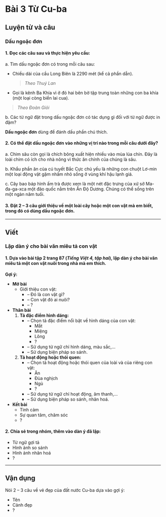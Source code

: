 # Bài 3 Từ Cu-ba

## Luyện từ và câu

### Dấu ngoặc đơn

#### 1.  Đọc các câu sau và thực hiện yêu cầu:

a. Tìm dấu ngoặc đơn có trong mỗi câu sau:

*   Chiều dài của cầu Long Biên là 2290 mét (kể cả phần dẫn).
    > *Theo Thuý Lan*
*   Gọi là kênh Ba Khía vì ở đó hai bên bờ tập trung toàn những con ba khía (một loại còng biển lai cua).
   >  *Theo Đoàn Giỏi*

b. Các từ ngữ đặt trong dấu ngoặc đơn có tác dụng gì đối với từ ngữ được in đậm?

**Dấu ngoặc đơn** dùng để đánh dấu phần chú thích.

#### 2.  Có thể đặt dấu ngoặc đơn vào những vị trí nào trong mỗi câu dưới đây?
a. Chim sâu còn gọi là chích bông xuất hiện nhiều vào mùa lúa chín. Đây là loài chim có ích cho nhà nông vì thức ăn chính của chúng là sâu.

b. Khẩu phần ăn của cú tuyết Bắc Cực chủ yếu là những con chuột Lơ-min một loại động vật gặm nhấm nhỏ sống ở vùng khí hậu lạnh giá.

c. Cây bao báp hình ấm trà được xem là một nét đặc trưng của xứ sở Ma-đa-ga-xca một đảo quốc nằm trên Ấn Độ Dương. Chúng có thể sống trên một ngàn năm tuổi.

#### 3.  Đặt 2 – 3 câu giới thiệu về một loài cây hoặc một con vật mà em biết, trong đó có dùng dấu ngoặc đơn.

---

## Viết

### Lập dàn ý cho bài văn miêu tả con vật

#### 1.  Dựa vào bài tập 2 trang 87 (*Tiếng Việt 4, tập hai*), lập dàn ý cho bài văn miêu tả một con vật nuôi trong nhà mà em thích.

**Gợi ý:**

*   **Mở bài**
    *   Giới thiệu con vật:
        *   – Đó là con vật gì?
        *   – Con vật đó ai nuôi?
        *   – ?
*   **Thân bài**
    1.  **Tả đặc điểm hình dáng:**
        *   – Chọn tả đặc điểm nổi bật về hình dáng của con vật:
            *   Mắt
            *   Miệng
            *   Lông
            *   ?
        *   – Sử dụng từ ngữ chỉ hình dáng, màu sắc,...
        *   – Sử dụng biện pháp so sánh.
    2.  **Tả hoạt động hoặc thói quen:**
        *   – Chọn tả hoạt động hoặc thói quen của loài và của riêng con vật:
            *   Ăn
            *   Đùa nghịch
            *   Ngủ
            *   ?
        *   – Sử dụng từ ngữ chỉ hoạt động, âm thanh,...
        *   – Sử dụng biện pháp so sánh, nhân hoá.
*   **Kết bài**
    *   Tình cảm
    *   Sự quan tâm, chăm sóc
    *   ?

#### 2.  Chia sẻ trong nhóm, thêm vào dàn ý đã lập:
*   Từ ngữ gợi tả
*   Hình ảnh so sánh
*   Hình ảnh nhân hoá
*   ?

---

## Vận dụng

Nói 2 – 3 câu về vẻ đẹp của đất nước Cu-ba dựa vào gợi ý:
*   Tên
*   Cảnh đẹp
*   ?
